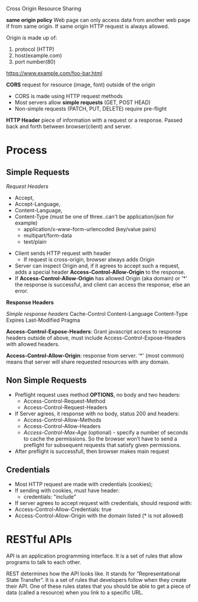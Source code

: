 Cross Origin Resource Sharing

**same origin policy** Web page can only access data from another web page if from same origin. If same origin HTTP request is always allowed.

Origin is made up of:

1. protocol (HTTP)
2. host(example.com)
3. port number(80)

https://www.example.com/foo-bar.html

**CORS** request for resource (image, font) outside of the origin

- CORS is made using HTTP request methods
- Most servers allow **simple requests** (GET, POST HEAD)
- Non-simple requests (PATCH, PUT, DELETE) require pre-flight

**HTTP Header** piece of information with a request or a response. Passed back and forth between browser(client) and server.

# Process

## Simple Requests

_Request Headers_

- Accept,
- Accept-Language,
- Content-Language,
- Content-Type (must be one of three..can't be application/json for example)
  - application/x-www-form-urlencoded (key/value pairs)
  - multipart/form-data
  - text/plain

* Client sends HTTP request with header
  - If request is cross-origin, browser always adds Origin
* Server can inspect Origin and, if it agrees to accept such a request, adds a special header **Access-Control-Allow-Origin** to the response.
* If **Access-Control-Allow-Origin** has allowed Origin (aka domain) or '\*' the response is successful, and client can access the response, else an error.

**Response Headers**

_Simple response headers_
Cache-Control
Content-Language
Content-Type
Expires
Last-Modified
Pragma

**Access-Control-Expose-Headers**: Grant javascript access to response headers outside of above, must include Access-Control-Expose-Headers with allowed headers.

**Access-Control-Allow-Origin**: response from server. '\*' (most common) means that server will share requested resources with any domain.

## Non Simple Requests

- Preflight request uses method **OPTIONS**, no body and two headers:
  - Access-Control-Request-Method
  - Access-Control-Request-Headers
- If Server agrees, it response with no body, status 200 and headers:
  - Access-Control-Allow-Methods
  - Access-Control-Allow-Headers
  - _Access-Control-Max-Age_ (optional) - specify a number of seconds to cache the permissions. So the browser won’t have to send a preflight for subsequent requests that satisfy given permissions.
- After preflight is successfull, then browser makes main request

## Credentials

- Most HTTP request are made with credentials (cookies);
- If sending with cookies, must have header:
  - credentials: "include"
- If server agrees to accept request with credentials, should respond with:
- Access-Control-Allow-Credentials: true
- Access-Control-Allow-Origin with the domain listed (\* is not allowed)

# RESTful APIs

API is an application programming interface. It is a set of rules that allow programs to talk to each other.

REST determines how the API looks like. It stands for “Representational State Transfer”. It is a set of rules that developers follow when they create their API. One of these rules states that you should be able to get a piece of data (called a resource) when you link to a specific URL.
